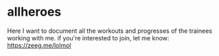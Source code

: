 # allheroes
  Here I want to document all the workouts and progresses of the trainees working with me.  if you're interested to join, let me know: https://zeeg.me/lolmol
